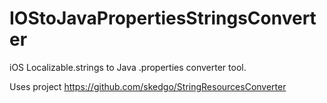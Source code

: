 # IOStoJavaPropertiesStringsConverter

iOS Localizable.strings to Java .properties converter tool.

Uses project https://github.com/skedgo/StringResourcesConverter

